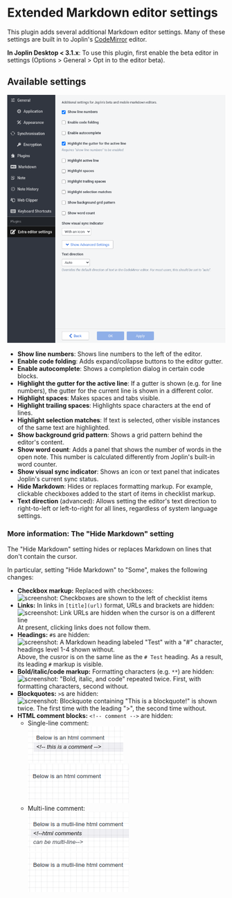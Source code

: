 # Extended Markdown editor settings

This plugin adds several additional Markdown editor settings. Many of these settings are built in to Joplin's [CodeMirror](https://codemirror.net/) editor.

**In Joplin Desktop < 3.1.x**: To use this plugin, first enable the beta editor in settings (Options > General > Opt in to the editor beta).

## Available settings

![Screenshot of Joplin Desktop's settings screen for the Extended Markdown editor settings plugin](./images/screenshot-settings.png)

- **Show line numbers**: Shows line numbers to the left of the editor.
- **Enable code folding**: Adds expand/collapse buttons to the editor gutter.
- **Enable autocomplete**: Shows a completion dialog in certain code blocks.
- **Highlight the gutter for the active line**: If a gutter is shown (e.g. for line numbers), the gutter for the current line is shown in a different color.
- **Highlight spaces**: Makes spaces and tabs visible.
- **Highlight trailing spaces**: Highlights space characters at the end of lines.
- **Highlight selection matches**: If text is selected, other visible instances of the same text are highlighted.
- **Show background grid pattern**: Shows a grid pattern behind the editor's content.
- **Show word count**: Adds a panel that shows the number of words in the open note. This number is calculated differently from Joplin's built-in word counter.
- **Show visual sync indicator**: Shows an icon or text panel that indicates Joplin's current sync status.
- **Hide Markdown**: Hides or replaces formatting markup. For example, clickable checkboxes added to the start of items in checklist markup.
- **Text direction** (advanced): Allows setting the editor's text direction to right-to-left or left-to-right for all lines, regardless of system language settings.

### More information: The "Hide Markdown" setting

The "Hide Markdown" setting hides or replaces Markdown on lines that don't contain the cursor.

In particular, setting "Hide Markdown" to "Some", makes the following changes:
- **Checkbox markup:** Replaced with checkboxes:   
  ![screenshot: Checkboxes are shown to the left of checklist items](https://github.com/user-attachments/assets/a1e31328-e50c-4434-991d-57e2baa88248)
- **Links:** In links in `[title](url)` format, URLs and brackets are hidden:  
  ![screenshot: Link URLs are hidden when the cursor is on a different line](https://github.com/user-attachments/assets/e7394fed-db23-4d25-a7c2-3570ab39f486)  
  At present, clicking links does not follow them.
- **Headings:** `#`s are hidden:  
   ![screenshot: A Markdown heading labeled "Test" with a "#" character, headings level 1-4 shown without.](https://github.com/user-attachments/assets/d2841a34-aa32-45dd-9611-40a37bb8cc95)  
   Above, the cusror is on the same line as the `# Test` heading. As a result, its leading `#` markup is visible.
- **Bold/italic/code markup:** Formatting characters (e.g. `**`) are hidden:  
  ![screenshot: "Bold, italic, and code" repeated twice. First, with formatting characters, second without.](https://github.com/user-attachments/assets/821b6bcc-3338-43cc-a1a0-f927b50c399c)
- **Blockquotes:** `>`s are hidden:  
  ![screenshot: Blockquote containing "This is a blockquote!" is shown twice. The first time with the leading ">", the second time without.](https://github.com/user-attachments/assets/d15c10f9-2d8c-4f27-8c87-b6801bf528c2)
- **HTML comment blocks:** `<!-- comment -->` are hidden:
  - Single-line comment:  
    ![screenshot: html comment on a single line visible because the cursor is on it](./images/comment_visible_single_line.png)  
    ![screenshot: html comment on a single line hidden](./images/comment_hidden_single_line.png)  
  - Multi-line comment:  
    ![screenshot: html comment over multiple lines visible because the cursor is on it](./images/comment_visible_multi_line.png)  
    ![screenshot: html comment over multiple lines hidden](./images/comment_hidden_multi_line.png)  



